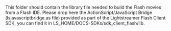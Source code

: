This folder should contain the library file needed to build the Flash movies from a Flash IDE. Please drop here the ActionScript/JavaScript Bridge (lsjavascriptbridge.as file) provided as part of the Lightstreamer Flash Client SDK, you can find it in LS_HOME/DOCS-SDKs/sdk_client_flash/lib.